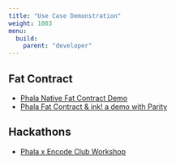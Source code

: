```yaml
---
title: "Use Case Demonstration"
weight: 1003
menu:
  build:
    parent: "developer"
---
```


## Fat Contract

* [Phala Native Fat Contract Demo](https://www.youtube.com/watch?v=zaogHCuySD0&t=147s)
* [Phala Fat Contract & ink! a demo with Parity](https://www.youtube.com/watch?v=aZGj4FhkY6A)


## Hackathons

* [Phala x Encode Club Workshop](https://youtu.be/GitDpeULIkY?t=139)
